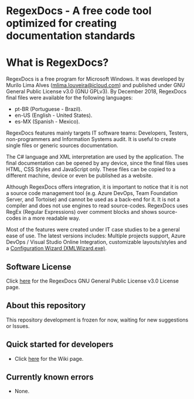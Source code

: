 RegexDocs - A free code tool optimized for creating documentation standards
=============================================================

# What is RegexDocs?
RegexDocs is a free program for Microsoft Windows. It was developed by Murilo Lima Alves (mlima.louveira@icloud.com) and published under GNU General Public License v3.0 (GNU GPLv3).
By December 2018, RegexDocs final files were available for the following languages:
* pt-BR (Portuguese - Brazil).
* en-US (English - United States).
* es-MX (Spanish - Mexico).

RegexDocs features mainly targets IT software teams: Developers, Testers, non-programmers and Information Systems audit. It is useful to create single files or generic sources documentation.

The C# language and XML interpretation are used by the application. The final documentation can be opened by any device, since the final files uses HTML, CSS Styles and JavaScript only. These files can be copied to a different machine, device or even be published as a website. 

Although RegexDocs offers integration, it is important to notice that it is not a source code management tool (e.g. Azure DevOps, Team Foundation Server, and Tortoise) and cannot be used as a back-end for it. It is not a compiler and does not use engines to read source-codes. RegexDocs uses RegEx (Regular Expressions) over comment blocks and shows source-codes in a more readable way.

Most of the features were created under IT case studies to be a general ease of use. The latest versions includes: Multiple projects support, Azure DevOps / Visual Studio Online Integration, customizable layouts/styles and a [Configuration Wizard (XMLWizard.exe)](https://github.com/mlimaalves/DevDocs_XMLWizard).

Software License
---------------------
Click [here](https://github.com/mlimaalves/RegexDocs/blob/master/LICENSE) for the RegexDocs GNU General Public License v3.0 License page.  

About this repository
---------------------
This repository development is frozen for now, waiting for new suggestions or Issues.

Quick started for developers
----------------------------
* Click [here](https://github.com/mlimaalves/RegexDocs/wiki/%5BEnglish%5D-Introduction) for the Wiki page.


Currently known errors
----------------------------
* None.
